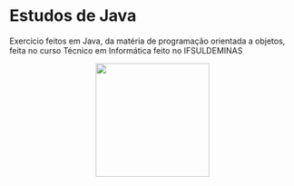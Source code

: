 # Estudos de Java
Exercicio feitos em Java, da matéria de programação orientada a objetos, feita no curso Técnico em Informática feito no IFSULDEMINAS
<div align="center">
<img height="200em" src="https://upload.wikimedia.org/wikipedia/commons/thumb/e/e5/Instituto_Federal_do_Sul_de_Minas_Gerais_-_Marca_Vertical_2015.svg/1200px-Instituto_Federal_do_Sul_de_Minas_Gerais_-_Marca_Vertical_2015.svg.png"/>
 </div>
